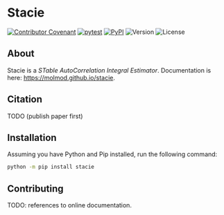# Stacie

[![Contributor Covenant](https://img.shields.io/badge/Contributor%20Covenant-2.1-4baaaa.svg)](CODE_OF_CONDUCT.md)
[![pytest](https://github.com/molmod/stacie/actions/workflows/pytest.yaml/badge.svg)](https://github.com/molmod/stacie/actions/workflows/pytest.yaml)
[![PyPI](https://img.shields.io/pypi/v/stacie.svg)](https://pypi.python.org/pypi/stacie/)
![Version](https://img.shields.io/pypi/pyversions/stacie.svg)
![License](https://img.shields.io/github/license/molmod/stacie)

## About

Stacie is a *STable AutoCorrelation Integral Estimator*.
Documentation is here: <https://molmod.github.io/stacie>.

## Citation

TODO (publish paper first)

## Installation

Assuming you have Python and Pip installed, run the following command:

```bash
python -m pip install stacie
```

## Contributing

TODO: references to online documentation.
